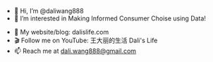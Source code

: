 - 👋 Hi, I’m @daliwang888
- 👀 I’m interested in Making Informed Consumer Choise using Data!
<!--- 🌱 I’m currently learning ...
- 💞️ I’m looking to collaborate on ...
--->
- 🔗 My website/blog: dalislife.com
- 🎬 Follow me on YouTube: 王大丽的生活 Dali's Life
- 📫 Reach me at dali.wang888@gmail.com

<!---
daliwang888/daliwang888 is a ✨ special ✨ repository because its `README.md` (this file) appears on your GitHub profile.
You can click the Preview link to take a look at your changes.
--->
